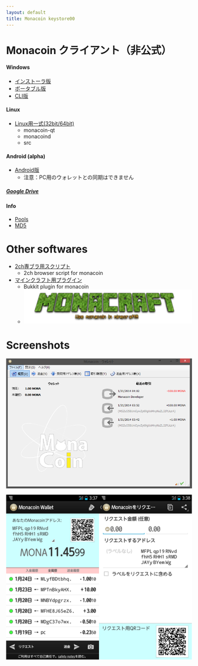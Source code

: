 ```yaml
---
layout: default
title: Monacoin keystore00
---
```

# Monacoin クライアント（非公式）

#### Windows
- [インストーラ版](https://github.com/keystore00/monacoin/releases/download/v0.8.6.2-custom-fix/monacoin-0.8.6.2-win32-setup.exe "download")
- [ポータブル版](https://github.com/keystore00/monacoin/releases/download/v0.8.6.2-custom-fix/monacoin-qt.zip "download")
- [CLI版](https://github.com/keystore00/monacoin/releases/download/v0.8.6.2-KGW/monacoind.exe "download")

#### Linux
- [Linux用一式(32bit/64bit)](https://github.com/keystore00/monacoin/releases/download/v0.8.6.2-KGW/monacoin-0.8.6.2-kgw-linux.zip "download")
    - monacoin-qt
    - monacoind
    - src

#### Android (alpha)
- [Android版](https://github.com/keystore00/monacoin-wallet-new/releases/download/v0.12/wallet-0.12.apk "download")
    - 注意：PC用のウォレットとの同期はできません

##### [Google Drive](https://drive.google.com/folderview?id=0B4M6hqvhxB30azBmSXFIOXhuSVE&usp=sharing)

#### Info
- [Pools](./pools.html "Pools")
- [MD5](./md5.txt "MD5 HASH")

# Other softwares
- [2ch専ブラ用スクリプト](https://github.com/keystore00/monaext "Go")
    - 2ch browser script for monacoin
- [マインクラフト用プラグイン](https://github.com/keystore00/Monacoinish/releases/download/v1.1/Monacoinish-1.1.jar "Download")
    - Bukkit plugin for monacoin
    - [![Monacraft logo](images/monacoinish.png "Monacraft logo")](http://monacoin.sv73.net/monacraft.php "Monacraft")

# Screenshots
![Windows screenshot](images/screenshot_windows.png "Windows screenshot")


![Android screenshot](images/screenshot_android.png "Android screenshot")
